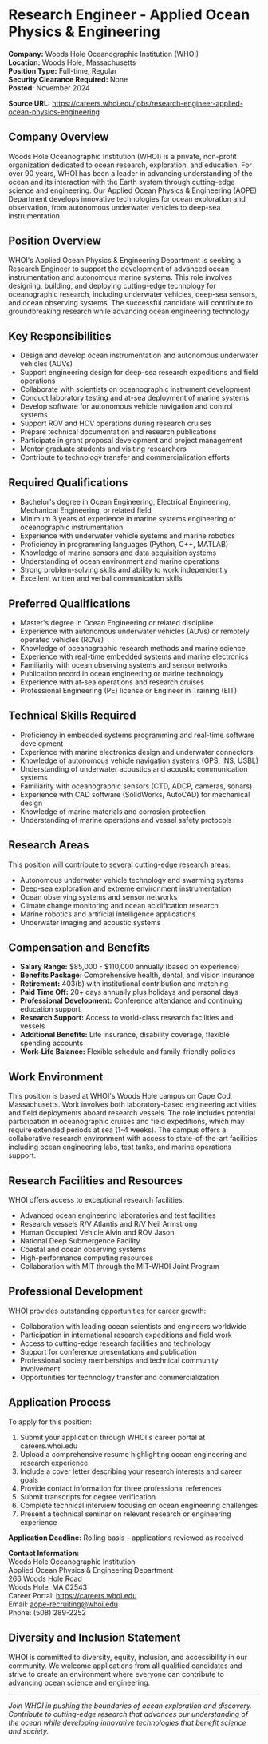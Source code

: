 # Research Engineer - Applied Ocean Physics & Engineering

**Company:** Woods Hole Oceanographic Institution (WHOI)  
**Location:** Woods Hole, Massachusetts  
**Position Type:** Full-time, Regular  
**Security Clearance Required:** None  
**Posted:** November 2024  

**Source URL:** https://careers.whoi.edu/jobs/research-engineer-applied-ocean-physics-engineering

## Company Overview

Woods Hole Oceanographic Institution (WHOI) is a private, non-profit organization dedicated to ocean research, exploration, and education. For over 90 years, WHOI has been a leader in advancing understanding of the ocean and its interaction with the Earth system through cutting-edge science and engineering. Our Applied Ocean Physics & Engineering (AOPE) Department develops innovative technologies for ocean exploration and observation, from autonomous underwater vehicles to deep-sea instrumentation.

## Position Overview

WHOI's Applied Ocean Physics & Engineering Department is seeking a Research Engineer to support the development of advanced ocean instrumentation and autonomous marine systems. This role involves designing, building, and deploying cutting-edge technology for oceanographic research, including underwater vehicles, deep-sea sensors, and ocean observing systems. The successful candidate will contribute to groundbreaking research while advancing ocean engineering technology.

## Key Responsibilities

- Design and develop ocean instrumentation and autonomous underwater vehicles (AUVs)
- Support engineering design for deep-sea research expeditions and field operations
- Collaborate with scientists on oceanographic instrument development
- Conduct laboratory testing and at-sea deployment of marine systems
- Develop software for autonomous vehicle navigation and control systems
- Support ROV and HOV operations during research cruises
- Prepare technical documentation and research publications
- Participate in grant proposal development and project management
- Mentor graduate students and visiting researchers
- Contribute to technology transfer and commercialization efforts

## Required Qualifications

- Bachelor's degree in Ocean Engineering, Electrical Engineering, Mechanical Engineering, or related field
- Minimum 3 years of experience in marine systems engineering or oceanographic instrumentation
- Experience with underwater vehicle systems and marine robotics
- Proficiency in programming languages (Python, C++, MATLAB)
- Knowledge of marine sensors and data acquisition systems
- Understanding of ocean environment and marine operations
- Strong problem-solving skills and ability to work independently
- Excellent written and verbal communication skills

## Preferred Qualifications

- Master's degree in Ocean Engineering or related discipline
- Experience with autonomous underwater vehicles (AUVs) or remotely operated vehicles (ROVs)
- Knowledge of oceanographic research methods and marine science
- Experience with real-time embedded systems and marine electronics
- Familiarity with ocean observing systems and sensor networks
- Publication record in ocean engineering or marine technology
- Experience with at-sea operations and research cruises
- Professional Engineering (PE) license or Engineer in Training (EIT)

## Technical Skills Required

- Proficiency in embedded systems programming and real-time software development
- Experience with marine electronics design and underwater connectors
- Knowledge of autonomous vehicle navigation systems (GPS, INS, USBL)
- Understanding of underwater acoustics and acoustic communication systems
- Familiarity with oceanographic sensors (CTD, ADCP, cameras, sonars)
- Experience with CAD software (SolidWorks, AutoCAD) for mechanical design
- Knowledge of marine materials and corrosion protection
- Understanding of marine operations and vessel safety protocols

## Research Areas

This position will contribute to several cutting-edge research areas:
- Autonomous underwater vehicle technology and swarming systems
- Deep-sea exploration and extreme environment instrumentation
- Ocean observing systems and sensor networks
- Climate change monitoring and ocean acidification research
- Marine robotics and artificial intelligence applications
- Underwater imaging and acoustic systems

## Compensation and Benefits

- **Salary Range:** $85,000 - $110,000 annually (based on experience)
- **Benefits Package:** Comprehensive health, dental, and vision insurance
- **Retirement:** 403(b) with institutional contribution and matching
- **Paid Time Off:** 20+ days annually plus holidays and personal days
- **Professional Development:** Conference attendance and continuing education support
- **Research Support:** Access to world-class research facilities and vessels
- **Additional Benefits:** Life insurance, disability coverage, flexible spending accounts
- **Work-Life Balance:** Flexible schedule and family-friendly policies

## Work Environment

This position is based at WHOI's Woods Hole campus on Cape Cod, Massachusetts. Work involves both laboratory-based engineering activities and field deployments aboard research vessels. The role includes potential participation in oceanographic cruises and field expeditions, which may require extended periods at sea (1-4 weeks). The campus offers a collaborative research environment with access to state-of-the-art facilities including ocean engineering labs, test tanks, and marine operations support.

## Research Facilities and Resources

WHOI offers access to exceptional research facilities:
- Advanced ocean engineering laboratories and test facilities
- Research vessels R/V Atlantis and R/V Neil Armstrong
- Human Occupied Vehicle Alvin and ROV Jason
- National Deep Submergence Facility
- Coastal and ocean observing systems
- High-performance computing resources
- Collaboration with MIT through the MIT-WHOI Joint Program

## Professional Development

WHOI provides outstanding opportunities for career growth:
- Collaboration with leading ocean scientists and engineers worldwide
- Participation in international research expeditions and field work
- Access to cutting-edge research facilities and technology
- Support for conference presentations and publication
- Professional society memberships and technical community involvement
- Opportunities for technology transfer and commercialization

## Application Process

To apply for this position:

1. Submit your application through WHOI's career portal at careers.whoi.edu
2. Upload a comprehensive resume highlighting ocean engineering and research experience
3. Include a cover letter describing your research interests and career goals
4. Provide contact information for three professional references
5. Submit transcripts for degree verification
6. Complete technical interview focusing on ocean engineering challenges
7. Present a technical seminar on relevant research or engineering experience

**Application Deadline:** Rolling basis - applications reviewed as received

**Contact Information:**  
Woods Hole Oceanographic Institution  
Applied Ocean Physics & Engineering Department  
266 Woods Hole Road  
Woods Hole, MA 02543  
Career Portal: https://careers.whoi.edu  
Email: aope-recruiting@whoi.edu  
Phone: (508) 289-2252

## Diversity and Inclusion Statement

WHOI is committed to diversity, equity, inclusion, and accessibility in our community. We welcome applications from all qualified candidates and strive to create an environment where everyone can contribute to advancing ocean science and engineering.

---

*Join WHOI in pushing the boundaries of ocean exploration and discovery. Contribute to cutting-edge research that advances our understanding of the ocean while developing innovative technologies that benefit science and society.*
